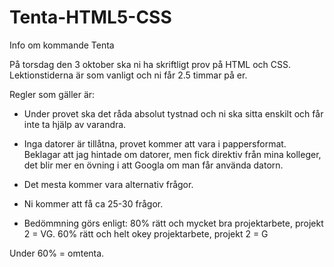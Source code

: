 # Tenta-HTML5-CSS
Info om kommande Tenta

På torsdag den 3 oktober ska ni ha skriftligt prov på HTML och CSS.
Lektionstiderna är som vanligt och ni får 2.5 timmar på er.

Regler som gäller är:

- Under provet ska det råda absolut tystnad och ni ska sitta enskilt och får inte ta hjälp av varandra.

- Inga datorer är tillåtna, provet kommer att vara i pappersformat. 
  Beklagar att jag hintade om datorer, men fick direktiv från mina kolleger, det blir mer en övning i att Googla om man får använda         datorn.

- Det mesta kommer vara alternativ frågor. 

- Ni kommer att få ca 25-30 frågor.

- Bedömmning görs enligt: 
80% rätt och mycket bra projektarbete, projekt 2 = VG.
60% rätt och helt okey projektarbete, projekt 2 = G

Under 60% = omtenta.





